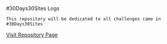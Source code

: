 #30Days30Sites Logs

    This repository will be dedicated to all challenges came in #30Days30Sites
    

[Visit Repository Page](https://shahidkh4n.github.io/30Days-30Sites)